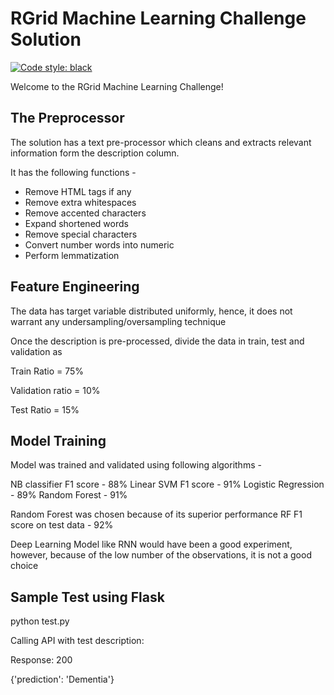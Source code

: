 # RGrid Machine Learning Challenge Solution

[![Code style: black](https://img.shields.io/badge/code%20style-black-000000.svg)](https://github.com/psf/black)

Welcome to the RGrid Machine Learning Challenge!

## The Preprocessor

The solution has a text pre-processor which cleans and extracts relevant information form the description column.

It has the following functions -

- Remove HTML tags if any
- Remove extra whitespaces
- Remove accented characters
- Expand shortened words
- Remove special characters
- Convert number words into numeric
- Perform lemmatization

## Feature Engineering

The data has target variable distributed uniformly, hence, it does not warrant any undersampling/oversampling technique

Once the description is pre-processed, divide the data in train, test and validation as

Train Ratio = 75%

Validation ratio = 10%

Test Ratio = 15%

## Model Training

Model was trained and validated using following algorithms -

NB classifier F1 score - 88% 
Linear SVM F1 score - 91%
Logistic Regression - 89%
Random Forest - 91%

Random Forest was chosen because of its superior performance 
RF F1 score on test data - 92%

Deep Learning Model like RNN would have been a good experiment, however, because of the low number of the observations, it is not a good choice

## Sample Test using Flask
python test.py

Calling API with test description:

Response:
200

{'prediction': 'Dementia'}
